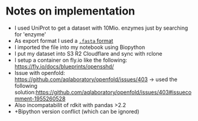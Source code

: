 # Notes on implementation

- I used UniProt to get a dataset with 10Mio. enzymes just by searching for 'enzyme'
- As export format I used a [`.fasta` format](https://zhanggroup.org/FASTA/) 
- I imported the file into my notebook using Biopython
- I put my dataset into S3 R2 Cloudflare and sync with rclone
- I setup a container on fly.io like the following: https://fly.io/docs/blueprints/opensshd/
- Issue with openfold: https://github.com/aqlaboratory/openfold/issues/403 -> used the following solution:https://github.com/aqlaboratory/openfold/issues/403#issuecomment-1955260528
- Also incompatabilit of rdkit with pandas >2.2
- +Bipython version conflict (which can be ignored)